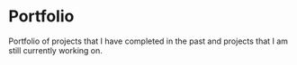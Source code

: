 Portfolio
=========

Portfolio of projects that I have completed in the past and projects that I am still currently working on.

